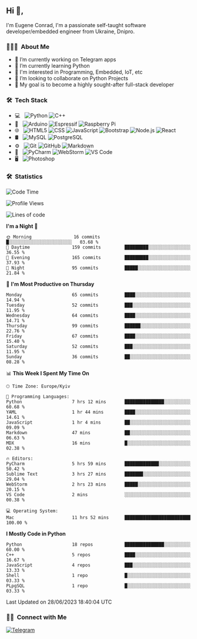 ## Hi 👋, 
I'm Eugene Conrad, I'm a passionate self-taught software developer/embedded engineer from Ukraine, Dnipro.

### 👨🏻‍💻 &nbsp;About Me

- 🔭 I’m currently working on Telegram apps
- 🌱 I’m currently learning Python
- 📌 I'm interested in Programming, Embedded, IoT, etc
- 🤝 I’m looking to collaborate on Python Projects
- 💪 My goal is to become a highly sought-after full-stack developer
<!-- - 👨‍💻 My blog – [blog.izxv.fun](https://blog.izxv.fun/) -->

### 🛠 &nbsp;Tech Stack

- 💻 &nbsp;
  ![Python](https://img.shields.io/badge/Python-3776AB?style=flat&logo=python&logoColor=white)
  ![C++](https://img.shields.io/badge/C%2B%2B-00599C?style=flat&logo=c%2B%2B&logoColor=white)
- 🧰 &nbsp;
  ![Arduino](https://img.shields.io/badge/Arduino-00979D?style=flat&logo=Arduino&logoColor=white)
  ![Espressif](https://img.shields.io/badge/espressif-E7352C?style=flat&logo=espressif&logoColor=white)
  ![Raspberry Pi](https://img.shields.io/badge/Raspberry%20Pi-A22846?style=flat&logo=Raspberry%20Pi&logoColor=white)
- 🌐 &nbsp;
  ![HTML5](https://img.shields.io/badge/HTML5-E34F26?style=flat&logo=html5&logoColor=white)
  ![CSS](https://img.shields.io/badge/CSS3-1572B6?style=flat&logo=css3&logoColor=white)
  ![JavaScript](https://img.shields.io/badge/JavaScript-F7DF1E?style=flat&logo=javascript&logoColor=black)
  ![Bootstrap](https://img.shields.io/badge/Bootstrap-563D7C?style=flat&logo=bootstrap&logoColor=white)
  ![Node.js](https://img.shields.io/badge/Node.js-43853D?style=flat&logo=node.js&logoColor=white)
  ![React](https://img.shields.io/badge/React-20232A?style=flat&logo=react&logoColor=61DAFB)
- 🛢 &nbsp;
  ![MySQL](https://img.shields.io/badge/MySQL-005C84?style=flat&logo=mysql&logoColor=white)
  ![PostgreSQL](https://img.shields.io/badge/PostgreSQL-316192?style=flat&logo=postgresql&logoColor=white)
- ⚙️ &nbsp;
  ![Git](https://img.shields.io/badge/GIT-E44C30?style=flat&logo=git&logoColor=white)
  ![GitHub](https://img.shields.io/badge/GitHub-100000?style=flat&logo=github&logoColor=white)
  ![Markdown](https://img.shields.io/badge/Markdown-000000?style=flat&logo=markdown&logoColor=white)
- 🔧 &nbsp;
  ![PyCharm](https://img.shields.io/badge/PyCharm-000000.svg?&style=flat&logo=PyCharm&logoColor=white)
  ![WebStorm](https://img.shields.io/badge/WebStorm-000000?style=flat&logo=WebStorm&logoColor=white)
  ![VS Code](https://img.shields.io/badge/Visual_Studio_Code-0078D4?style=flat&logo=visual%20studio%20code&logoColor=white)
- 🖥 &nbsp;
  ![Photoshop](https://img.shields.io/badge/-Photoshop-333333?style=flat&logo=adobe-photoshop)

### 🛠 &nbsp;Statistics

<!--START_SECTION:waka-->
![Code Time](http://img.shields.io/badge/Code%20Time-810%20hrs%2034%20mins-blue)

![Profile Views](http://img.shields.io/badge/Profile%20Views-0-blue)

![Lines of code](https://img.shields.io/badge/From%20Hello%20World%20I%27ve%20Written-933.5%20thousand%20lines%20of%20code-blue)

**I'm a Night 🦉** 

```text
🌞 Morning                16 commits          █░░░░░░░░░░░░░░░░░░░░░░░░   03.68 % 
🌆 Daytime                159 commits         █████████░░░░░░░░░░░░░░░░   36.55 % 
🌃 Evening                165 commits         █████████░░░░░░░░░░░░░░░░   37.93 % 
🌙 Night                  95 commits          █████░░░░░░░░░░░░░░░░░░░░   21.84 % 
```
📅 **I'm Most Productive on Thursday** 

```text
Monday                   65 commits          ████░░░░░░░░░░░░░░░░░░░░░   14.94 % 
Tuesday                  52 commits          ███░░░░░░░░░░░░░░░░░░░░░░   11.95 % 
Wednesday                64 commits          ████░░░░░░░░░░░░░░░░░░░░░   14.71 % 
Thursday                 99 commits          ██████░░░░░░░░░░░░░░░░░░░   22.76 % 
Friday                   67 commits          ████░░░░░░░░░░░░░░░░░░░░░   15.40 % 
Saturday                 52 commits          ███░░░░░░░░░░░░░░░░░░░░░░   11.95 % 
Sunday                   36 commits          ██░░░░░░░░░░░░░░░░░░░░░░░   08.28 % 
```


📊 **This Week I Spent My Time On** 

```text
🕑︎ Time Zone: Europe/Kyiv

💬 Programming Languages: 
Python                   7 hrs 12 mins       ███████████████░░░░░░░░░░   60.68 % 
YAML                     1 hr 44 mins        ████░░░░░░░░░░░░░░░░░░░░░   14.61 % 
JavaScript               1 hr 4 mins         ██░░░░░░░░░░░░░░░░░░░░░░░   09.09 % 
Markdown                 47 mins             ██░░░░░░░░░░░░░░░░░░░░░░░   06.63 % 
MDX                      16 mins             █░░░░░░░░░░░░░░░░░░░░░░░░   02.38 % 

🔥 Editors: 
PyCharm                  5 hrs 59 mins       █████████████░░░░░░░░░░░░   50.42 % 
Sublime Text             3 hrs 27 mins       ███████░░░░░░░░░░░░░░░░░░   29.04 % 
WebStorm                 2 hrs 23 mins       █████░░░░░░░░░░░░░░░░░░░░   20.15 % 
VS Code                  2 mins              ░░░░░░░░░░░░░░░░░░░░░░░░░   00.38 % 

💻 Operating System: 
Mac                      11 hrs 52 mins      █████████████████████████   100.00 % 
```

**I Mostly Code in Python** 

```text
Python                   18 repos            ███████████████░░░░░░░░░░   60.00 % 
C++                      5 repos             ████░░░░░░░░░░░░░░░░░░░░░   16.67 % 
JavaScript               4 repos             ███░░░░░░░░░░░░░░░░░░░░░░   13.33 % 
Shell                    1 repo              █░░░░░░░░░░░░░░░░░░░░░░░░   03.33 % 
PLpgSQL                  1 repo              █░░░░░░░░░░░░░░░░░░░░░░░░   03.33 % 
```




 Last Updated on 28/06/2023 18:40:04 UTC
<!--END_SECTION:waka-->

### 🤝🏻 &nbsp;Connect with Me

[![Telegram](https://img.shields.io/badge/Telegram-2CA5E0?style=for-the-badge&logo=telegram&logoColor=white)](https://t.me/zxcghost666)
